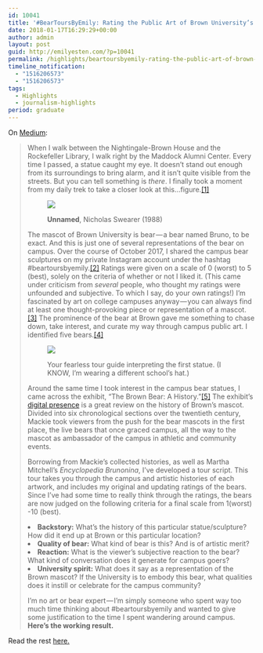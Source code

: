 ```yaml
---
id: 10041
title: '#BearToursByEmily: Rating the Public Art of Brown University’s Mascot'
date: 2018-01-17T16:29:29+00:00
author: admin
layout: post
guid: http://emilyesten.com/?p=10041
permalink: /highlights/beartoursbyemily-rating-the-public-art-of-brown-universitys-mascot/
timeline_notification:
  - "1516206573"
  - "1516206573"
tags:
  - Highlights
  - journalism-highlights
period: graduate
---
```

On [Medium](https://medium.com/@sheishistoric/beartoursbyemily-rating-the-public-art-of-brown-universitys-mascot-f4fa7ecdbce2):

> <p class="graf graf--p">
>   When I walk between the Nightingale-Brown House and the Rockefeller Library, I walk right by the Maddock Alumni Center. Every time I passed, a statue caught my eye. It doesn’t stand out enough from its surroundings to bring alarm, and it isn’t quite visible from the streets. But you can tell something is <em class="markup--em markup--p-em">there</em>. I finally took a moment from my daily trek to take a closer look at this…figure.<a class="markup--anchor markup--p-anchor" href="#_ftn1">[1]</a>
> </p><figure class="graf graf--figure">
>
><img class="graf-image" src="https://i0.wp.com/emilyesten.com/wp-content/uploads/2018/01/78d18-1pottr4fcvynrndm05vibjq.png?w=700" data-recalc-dims="1" /> <figcaption class="imageCaption"><strong class="markup--strong markup--figure-strong">Unnamed</strong>, Nicholas Swearer (1988)</figcaption></figure>
>
> <p class="graf graf--p">
>   The mascot of Brown University is bear — a bear named Bruno, to be exact. And this is just one of several representations of the bear on campus. Over the course of October 2017, I shared the campus bear sculptures on my private Instagram account under the hashtag #beartoursbyemily.<a class="markup--anchor markup--p-anchor" href="#_ftn2">[2]</a> Ratings were given on a scale of 0 (worst) to 5 (best), solely on the criteria of whether or not I liked it. (This came under criticism from <em class="markup--em markup--p-em">several</em> people, who thought my ratings were unfounded and subjective. To which I say, do your own ratings!) I’m fascinated by art on college campuses anyway — you can always find at least one thought-provoking piece or representation of a mascot.<a class="markup--anchor markup--p-anchor" href="#_ftn3">[3]</a> The prominence of the bear at Brown gave me something to chase down, take interest, and curate my way through campus public art. I identified five bears.<a class="markup--anchor markup--p-anchor" href="#_ftn4">[4]</a>
> </p><figure class="graf graf--figure">
>
><img class="graf-image" src="https://i2.wp.com/emilyesten.com/wp-content/uploads/2018/01/c4425-1gimqoe-uu1ihjcwqywjoaa.png?w=700" data-recalc-dims="1" /> <figcaption class="imageCaption">Your fearless tour guide interpreting the first statue. (I KNOW, I’m wearing a different school’s hat.)</figcaption></figure>
>
> <p class="graf graf--p">
>   Around the same time I took interest in the campus bear statues, I came across the exhibit, “The Brown Bear: A History.”<a class="markup--anchor markup--p-anchor" href="#_ftn5">[5]</a> The exhibit’s <a class="markup--anchor markup--p-anchor" href="https://library.brown.edu/create/brownbearhistory/" target="_blank" rel="noopener">digital presence</a> is a great review on the history of Brown’s mascot. Divided into six chronological sections over the twentieth century, Mackie took viewers from the push for the bear mascots in the first place, the live bears that once graced campus, all the way to the mascot as ambassador of the campus in athletic and community events.
> </p>
>
> <p class="graf graf--p">
>   Borrowing from Mackie’s collected histories, as well as Martha Mitchell’s <em class="markup--em markup--p-em">Encyclopedia Brunonina</em>, I’ve developed a tour script. This tour takes you through the campus and artistic histories of each artwork, and includes my original and updating ratings of the bears. Since I’ve had some time to really think through the ratings, the bears are now judged on the following criteria for a final scale from 1(worst) -10 (best).
> </p>
>
> <li class="graf graf--blockquote">
>   <strong class="markup--strong markup--blockquote-strong">Backstory:</strong> What’s the history of this particular statue/sculpture? How did it end up at Brown or this particular location?
> </li>
> <li class="graf graf--blockquote">
>   <strong class="markup--strong markup--blockquote-strong">Quality of bear:</strong> What kind of bear is this? And is of artistic merit?
> </li>
> <li class="graf graf--blockquote">
>   <strong class="markup--strong markup--blockquote-strong">Reaction:</strong> What is the viewer’s subjective reaction to the bear? What kind of conversation does it generate for campus goers?
> </li>
> <li class="graf graf--blockquote">
>   <strong class="markup--strong markup--blockquote-strong">University spirit:</strong> What does it say as a representation of the Brown mascot? If the University is to embody this bear, what qualities does it instill or celebrate for the campus community?
> </li>
>
> <p class="graf graf--p">
>   I’m no art or bear expert — I’m simply someone who spent way too much time thinking about #beartoursbyemily and wanted to give some justification to the time I spent wandering around campus. <strong class="markup--strong markup--p-strong">Here’s the working result.</strong>
> </p>

Read the rest [here.](https://medium.com/@sheishistoric/beartoursbyemily-rating-the-public-art-of-brown-universitys-mascot-f4fa7ecdbce2)
